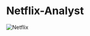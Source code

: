 # Netflix-Analyst
![Netflix](https://user-images.githubusercontent.com/83570196/226096983-d079a03a-ffa9-40fa-9ff8-58c741bf67c8.png)
